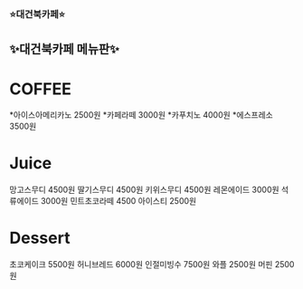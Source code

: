 ### ⭐대건북카페⭐

## ✨대건북카페 메뉴판✨
# COFFEE
*아이스아메리카노 2500원
*카페라떼 3000원
*카푸치노 4000원
*에스프레소 3500원
# Juice
망고스무디 4500원
딸기스무디 4500원 
키위스무디 4500원
레몬에이드 3000원
석류에이드 3000원
민트초코라떼 4500
아이스티 2500원
# Dessert
초코케이크 5500원
허니브레드 6000원
인절미빙수 7500원
와플 2500원
머핀 2500원




